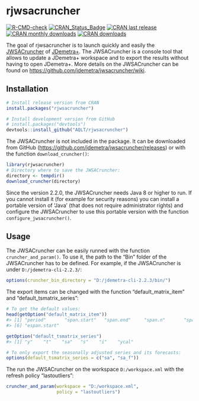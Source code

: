 
<!-- README.md is generated from README.Rmd. Please edit that file -->

# rjwsacruncher

[![R-CMD-check](https://github.com/AQLT/rjwsacruncher/workflows/R-CMD-check/badge.svg)](https://github.com/AQLT/rjwsacruncher/actions)
[![CRAN_Status_Badge](https://www.r-pkg.org/badges/version/rjwsacruncher)](https://cran.r-project.org/package=rjwsacruncher)
[![CRAN last
release](https://www.r-pkg.org/badges/last-release/rjwsacruncher)](https://cran.r-project.org/package=rjwsacruncher)
[![CRAN monthly
downloads](https://cranlogs.r-pkg.org/badges/rjwsacruncher?color=lightgrey)](https://cran.r-project.org/package=rjwsacruncher)
[![CRAN
downloads](https://cranlogs.r-pkg.org/badges/grand-total/rjwsacruncher?color=lightgrey)](https://cran.r-project.org/package=rjwsacruncher)

The goal of rjwsacruncher is to launch quickly and easily the
[JWSACruncher](https://github.com/jdemetra/jwsacruncher) of
[JDemetra+](https://github.com/jdemetra/jdemetra-app). The JWSACruncher
is a console tool that allows to update a JDemetra+ workspace and to
export the results without having to open JDemetra+. More details on the
JWSACruncher can be found on
<https://github.com/jdemetra/jwsacruncher/wiki>.

## Installation

``` r
# Install release version from CRAN
install.packages("rjwsacruncher")

# Install development version from GitHub
# install.packages("devtools")
devtools::install_github("AQLT/rjwsacruncher")
```

The JWSACruncher is not included in the package. It can be downloaded
from GitHub (<https://github.com/jdemetra/jwsacruncher/releases>) or
with the function `download_cruncher()`:

``` r
library(rjwsacruncher)
# Directory where to save the JWSACruncher:
directory <- tempdir()
download_cruncher(directory)
```

Since the version 2.2.0, the JWSACruncher needs Java 8 or higher to run.
If you cannot install it (for example for security reasons) you can
install a portable version of ‘Java’ (that does not require
administrator rights) and configure the JWSACruncher to use this
portable version with the function `configure_jwsacruncher()`.

## Usage

The JWSACruncher can be easily runned with the function
`cruncher_and_param()`. To use it, the path to the “Bin” folder of the
JWSACruncher has to be defined. For example, if the JWSACruncher is
under `D:/jdemetra-cli-2.2.3/`:

``` r
options(cruncher_bin_directory = "D:/jdemetra-cli-2.2.3/bin/")
```

The export items can be changed with the function “default_matrix_item”
and “default_tsmatrix_series”:

``` r
# To get the default values:
head(getOption("default_matrix_item"))
#> [1] "period"       "span.start"   "span.end"     "span.n"       "span.missing"
#> [6] "espan.start"
```

``` r
getOption("default_tsmatrix_series")
#> [1] "y"    "t"    "sa"   "s"    "i"    "ycal"
```

``` r
# To only export the seasonally adjusted series and its forecasts:
options(default_tsmatrix_series = c("sa", "sa_f"))
```

The run the JWSACruncher on the workspace `D:/workspace.xml` with the
refresh policy “lastoutliers”:

``` r
cruncher_and_param(workspace = "D:/workspace.xml",
                   policy = "lastoutliers")
```
